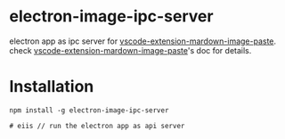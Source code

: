 # electron-image-ipc-server

electron app as ipc server for [vscode-extension-mardown-image-paste](https://github.com/njleonzhang/vscode-extension-mardown-image-paste). check [vscode-extension-mardown-image-paste](https://github.com/njleonzhang/vscode-extension-mardown-image-paste)'s doc for details.

# Installation
```
npm install -g electron-image-ipc-server
```

```
# eiis // run the electron app as api server
```
